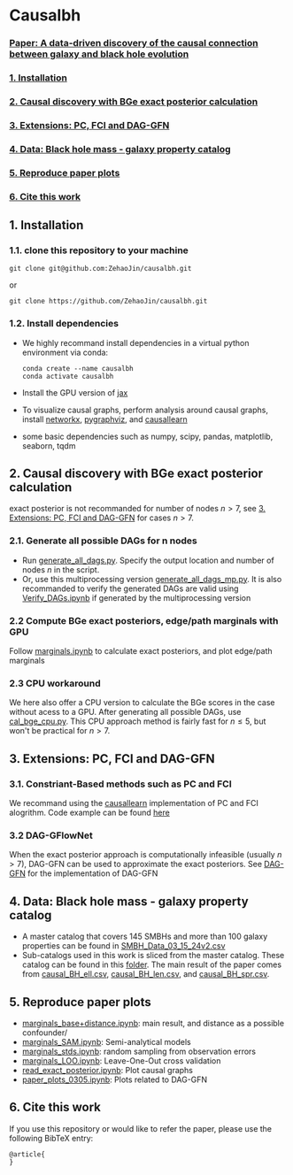 # Causalbh

### [Paper: A data-driven discovery of the causal connection between galaxy and black hole evolution](https://ui.adsabs.harvard.edu/)
### [1. Installation](#1-installation-1)
### [2. Causal discovery with BGe exact posterior calculation](#2-causal-discovery-with-bge-exact-posterior-calculation-1)
### [3. Extensions: PC, FCI and DAG-GFN](#3-extensions-pc-fci-and-dag-gfn-1)
### [4. Data: Black hole mass - galaxy property catalog](#4-data-black-hole-mass---galaxy-property-catalog-1)
### [5. Reproduce paper plots](#5-reproduce-paper-plots-1)
### [6. Cite this work](#6-cite-this-work-1)

## 1. Installation
### 1.1. clone this repository to your machine

    git clone git@github.com:ZehaoJin/causalbh.git
    
or

    git clone https://github.com/ZehaoJin/causalbh.git

### 1.2. Install dependencies
- We highly recommand install dependencies in a virtual python environment via conda:
        
      conda create --name causalbh
      conda activate causalbh

- Install the GPU version of [jax](https://jax.readthedocs.io/en/latest/installation.html)
- To visualize causal graphs, perform analysis around causal graphs, install [networkx](https://networkx.org/), [pygraphviz](https://pygraphviz.github.io/), and [causallearn](https://causal-learn.readthedocs.io/en/latest/)
- some basic dependencies such as numpy, scipy, pandas, matplotlib, seaborn, tqdm


## 2. Causal discovery with BGe exact posterior calculation
exact posterior is not recommanded for number of nodes $n>7$, see [3. Extensions: PC, FCI and DAG-GFN](#3-extensions-pc-fci-and-dag-gfn) for cases $n>7$.
### 2.1. Generate all possible DAGs for n nodes
- Run [generate_all_dags.py](generate_all_dags.py). Specify the output location and number of nodes $n$ in the script.
- Or, use this multiprocessing version [generate_all_dags_mp.py](generate_all_dags_mp.py). It is also recommanded to verify the generated DAGs are valid using [Verify_DAGs.ipynb](Verify_DAGs.ipynb) if generated by the multiprocessing version

### 2.2 Compute BGe exact posteriors, edge/path marginals with GPU
Follow [marginals.ipynb](marginals.ipynb) to calculate exact posteriors, and plot edge/path marginals

### 2.3 CPU workaround
We here also offer a CPU version to calculate the BGe scores in the case without acess to a GPU. After generating all possible DAGs, use [cal_bge_cpu.py](cal_bge_cpu.py). This CPU approach method is fairly fast for $n\leq5$, but won't be practical for $n>7$.


## 3. Extensions: PC, FCI and DAG-GFN
### 3.1. Constriant-Based methods such as PC and FCI
We recommand using the [causallearn](https://causal-learn.readthedocs.io/en/latest/) implementation of PC and FCI alogrithm. Code example can be found [here](https://causal-learn.readthedocs.io/en/latest/search_methods_index/Constraint-based%20causal%20discovery%20methods/PC.html)

### 3.2 DAG-GFlowNet
When the exact posterior approach is computationally infeasible (usually $n>7$), DAG-GFN can be used to approximate the exact posteriors. See [DAG-GFN](https://github.com/tristandeleu/jax-dag-gflownet) for the implementation of DAG-GFN

## 4. Data: Black hole mass - galaxy property catalog
- A master catalog that covers 145 SMBHs and more than 100 galaxy properties can be found in [SMBH_Data_03_15_24v2.csv](SMBH_Data_03_15_24v2.csv)
- Sub-catalogs used in this work is sliced from the master catalog. These catalog can be found in this [folder](R_e_data). The main result of the paper comes from [causal_BH_ell.csv](R_e_data/causal_BH_ell.csv), [causal_BH_len.csv](R_e_data/causal_BH_len.csv), and [causal_BH_spr.csv](R_e_data/causal_BH_spr.csv).

## 5. Reproduce paper plots
- [marginals_base+distance.ipynb](marginals_base+distance.ipynb): main result, and distance as a possible confounder/
- [marginals_SAM.ipynb](marginals_SAM.ipynb): Semi-analytical models
- [marginals_stds.ipynb](marginals_stds.ipynb): random sampling from observation errors
- [marginals_LOO.ipynb](marginals_LOO.ipynb): Leave-One-Out cross validation
- [read_exact_posterior.ipynb](read_exact_posterior.ipynb): Plot causal graphs
- [paper_plots_0305.ipynb](paper_plots_0305.ipynb): Plots related to DAG-GFN

## 6. Cite this work
If you use this repository or would like to refer the paper, please use the following BibTeX entry:

    @article{
    }


